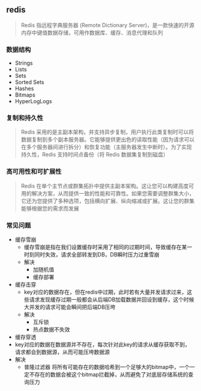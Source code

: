 ## redis
> Redis 指远程字典服务器 (Remote Dictionary Server)，是一款快速的开源内存中键值数据存储，可用作数据库、缓存、消息代理和队列

### 数据结构
* Strings 
* Lists 
* Sets 
* Sorted Sets
* Hashes 
* Bitmaps 
* HyperLogLogs 

### 复制和持久性
> Redis 采用的是主副本架构，并支持异步复制，用户执行此类复制时可以将数据复制到多个副本服务器。它能够提供更出色的读取性能（因为请求可以在多个服务器间进行拆分）和恢复功能（主服务器发生中断时）。为了实现持久性，Redis 支持时间点备份（将 Redis 数据集复制到磁盘）

### 高可用性和可扩展性
> Redis 在单个主节点或群集拓扑中提供主副本架构。这让您可以构建高度可用的解决方案，从而提供一致的性能和可靠性。如果您需要调整群集大小，它还为您提供了多种选项，包括横向扩展、纵向缩减或扩展。这让您的群集能够根据您的需求而发展

### 常见问题
* 缓存雪崩
  * 缓存雪崩是指在我们设置缓存时采用了相同的过期时间，导致缓存在某一时刻同时失效，请求全部转发到DB，DB瞬时压力过重雪崩
  * 解决
    * 加随机值
    * 缓存部署 
* 缓存击穿
  * key对应的数据存在，但在redis中过期，此时若有大量并发请求过来，这些请求发现缓存过期一般都会从后端DB加载数据并回设到缓存，这个时候大并发的请求可能会瞬间把后端DB压垮
  * 解决
    * 互斥锁
    * 热点数据不失效
 * 缓存穿透
  * key对应的数据在数据源并不存在，每次针对此key的请求从缓存获取不到，请求都会到数据源，从而可能压垮数据源
  * 解决
    * 普隆过滤器 将所有可能存在的数据哈希到一个足够大的bitmap中，一个一定不存在的数据会被这个bitmap拦截掉，从而避免了对底层存储系统的查询压力   
   
### 
